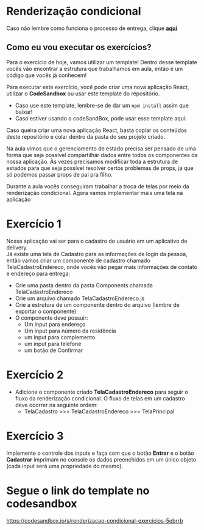 # Renderização condicional

Caso não lembre como funciona o processo de entrega, clique [**aqui**](https://github.com/labenuexercicios/instrucoes-entrega)


## Como eu vou executar os exercícios?
Para o exercício de hoje, vamos utilizar um template! Dentro desse template vocês vão encontrar a estrutura que trabalhamos em aula, então é um código que vocês já conhecem! 


Para executar este exercício, você pode criar uma nova aplicação React, utilizar o **CodeSandbox** ou usar este template do repositório.
- Caso use este template, lembre-se de dar um `npm install` assim que baixar! 
- Caso estiver usando o codeSandBox, pode usar esse template aqui: 

Caso queira criar uma nova aplicação React, basta copiar os conteúdos deste repositório e colar dentro da pasta do seu projeto criado.

Na aula vimos que o gerenciamento de estado precisa ser pensado de uma forma que seja possível compartilhar dados entre todos os componentes da nossa aplicação. Às vezes precisamos modificar toda a estrutura de estados para que seja possível resolver certos problemas de props, já que só podemos passar props de pai pra filho.

Durante a aula vocês conseguiram trabalhar a troca de telas por meio da renderização condicional. Agora vamos implementar mais uma tela na aplicação

# Exercício 1

Nossa aplicação vai ser para o cadastro do usuário em um aplicativo de delivery.<br>
Já existe uma tela de Cadastro para as informações de login da pessoa, então vamos criar um componente de cadastro chamado TelaCadastroEndereco, onde vocês vão pegar mais informações de contato e endereço para entrega:

- Crie uma pasta dentro da pasta Components chamada TelaCadastroEndereco
- Crie um arquivo chamado TelaCadastroEndereco.js
- Crie a estrutura de um componente dentro do arquivo (lembre de exportar o componente)
- O componente deve possuir:
    - Um input para endereço
    - Um input para número da residência
    - um input para complemento
    - um input para telefone
    - um botão de Confirmar

# Exercício 2

- Adicione o componente criado **TelaCadastroEndereco** para seguir o fluxo da renderização condicional. O fluxo de telas em um cadastro deve ocorrer na seguinte ordem: 
    - TelaCadastro >>> TelaCadastroEndereco >>> TelaPrincipal
    
# Exercício 3

Implemente o controle dos inputs e faça com que o botão **Entrar** e o botão **Cadastrar** imprimam no console os dados preenchidos em um único objeto (cada input será uma propriedade do mesmo).

# Segue o link do template no codesandbox
https://codesandbox.io/s/renderizacao-condicional-exercicios-5ebrrb
